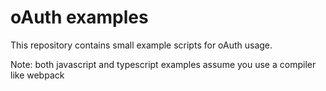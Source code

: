 # oAuth examples

This repository contains small example scripts for oAuth usage.

Note: both javascript and typescript examples assume you use a compiler like webpack

